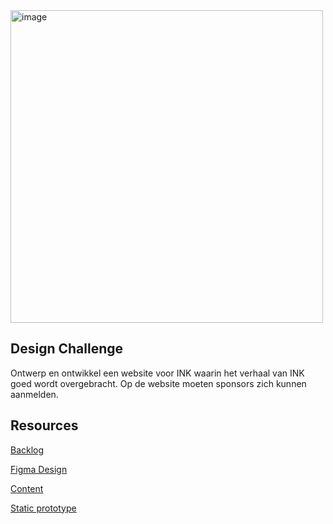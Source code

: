 <img width="500" alt="image" src="https://github.com/fdnd-agency/INK/assets/1061632/def21303-186d-41a8-b4da-da59c56cb907">

## Design Challenge

Ontwerp en ontwikkel een website voor INK waarin het verhaal van INK goed wordt overgebracht. Op de website moeten sponsors zich kunnen aanmelden.

## Resources

[Backlog](https://github.com/orgs/fdnd-agency/projects/22)

[Figma Design](https://www.figma.com/file/tb8gXmzX9G17gIXXVSXifw/INK-DIEGO%2FNANDITA%2FMILAN%2FRALPH?type=design&node-id=0%3A1&t=QpH4rPLnaaEkDbZE-1)  

[Content]()  

[Static prototype](https://milanrolie.github.io/proof-of-concept/)
